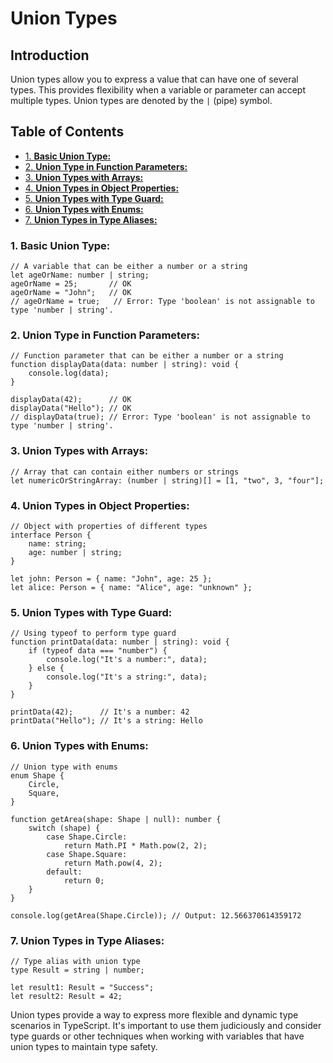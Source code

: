 # Union Types

## Introduction

Union types allow you to express a value that can have one of several types. This provides flexibility when a variable or parameter can accept multiple types. Union types are denoted by the `|` (pipe) symbol.

## Table of Contents

- [1. **Basic Union Type:**](#1-basic-union-type)
- [2. **Union Type in Function Parameters:**](#2-union-type-in-function-parameters)
- [3. **Union Types with Arrays:**](#3-union-types-with-arrays)
- [4. **Union Types in Object Properties:**](#4-union-types-in-object-properties)
- [5. **Union Types with Type Guard:**](#5-union-types-with-type-guard)
- [6. **Union Types with Enums:**](#6-union-types-with-enums)
- [7. **Union Types in Type Aliases:**](#7-union-types-in-type-aliases)

### 1. **Basic Union Type:**

```tsx
// A variable that can be either a number or a string
let ageOrName: number | string;
ageOrName = 25;       // OK
ageOrName = "John";   // OK
// ageOrName = true;   // Error: Type 'boolean' is not assignable to type 'number | string'.
```

### 2. **Union Type in Function Parameters:**

```tsx
// Function parameter that can be either a number or a string
function displayData(data: number | string): void {
    console.log(data);
}

displayData(42);      // OK
displayData("Hello"); // OK
// displayData(true); // Error: Type 'boolean' is not assignable to type 'number | string'.
```

### 3. **Union Types with Arrays:**

```tsx
// Array that can contain either numbers or strings
let numericOrStringArray: (number | string)[] = [1, "two", 3, "four"];
```

### 4. **Union Types in Object Properties:**

```tsx
// Object with properties of different types
interface Person {
    name: string;
    age: number | string;
}

let john: Person = { name: "John", age: 25 };
let alice: Person = { name: "Alice", age: "unknown" };
```

### 5. **Union Types with Type Guard:**

```tsx
// Using typeof to perform type guard
function printData(data: number | string): void {
    if (typeof data === "number") {
        console.log("It's a number:", data);
    } else {
        console.log("It's a string:", data);
    }
}

printData(42);      // It's a number: 42
printData("Hello"); // It's a string: Hello
```

### 6. **Union Types with Enums:**

```tsx
// Union type with enums
enum Shape {
    Circle,
    Square,
}

function getArea(shape: Shape | null): number {
    switch (shape) {
        case Shape.Circle:
            return Math.PI * Math.pow(2, 2);
        case Shape.Square:
            return Math.pow(4, 2);
        default:
            return 0;
    }
}

console.log(getArea(Shape.Circle)); // Output: 12.566370614359172
```

### 7. **Union Types in Type Aliases:**

```tsx
// Type alias with union type
type Result = string | number;

let result1: Result = "Success";
let result2: Result = 42;
```

Union types provide a way to express more flexible and dynamic type scenarios in TypeScript. It's important to use them judiciously and consider type guards or other techniques when working with variables that have union types to maintain type safety.